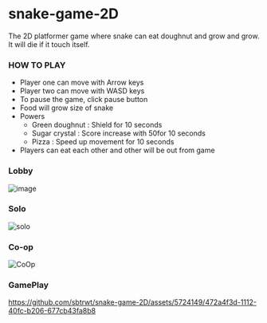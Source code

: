 # snake-game-2D
The 2D platformer game where snake can eat doughnut and grow and grow. It will die if it touch itself.

### HOW TO PLAY
- Player one can move with Arrow keys
- Player two can move with WASD keys
- To pause the game, click pause button
- Food will grow size of snake
- Powers
  - Green doughnut    : Shield for 10 seconds
  - Sugar crystal     : Score increase with 50for 10 seconds
  - Pizza             : Speed up movement for 10 seconds
- Players can eat each other and other will be out from game
  
### Lobby
![image](https://github.com/sbtrwt/snake-game-2D/assets/5724149/7f7de5d9-6583-4ea1-b84c-09fd2462ccaf)

### Solo
![solo](https://github.com/sbtrwt/snake-game-2D/assets/5724149/fee090e9-ee72-4077-81e4-d422666821bb)

### Co-op
![CoOp](https://github.com/sbtrwt/snake-game-2D/assets/5724149/5c7371b6-7813-45c2-9cdd-d6b67127d1e8)

### GamePlay


https://github.com/sbtrwt/snake-game-2D/assets/5724149/472a4f3d-1112-40fc-b206-677cb43fa8b8

